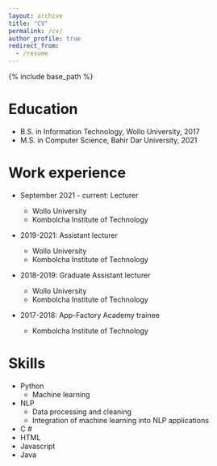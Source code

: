 ```yaml
---
layout: archive
title: "CV"
permalink: /cv/
author_profile: true
redirect_from:
  - /resume
---
```


{% include base_path %}

Education
======
* B.S. in Information Technology, Wollo University, 2017
* M.S. in Computer Science, Bahir Dar University, 2021

Work experience
======
* September 2021 - current: Lecturer
  * Wollo University
  * Kombolcha Institute of Technology

* 2019-2021: Assistant lecturer
  * Wollo University
  * Kombolcha Institute of Technology

* 2018-2019: Graduate Assistant lecturer
  * Wollo University
  * Kombolcha Institute of Technology
  
* 2017-2018: App-Factory Academy trainee
  * Kombolcha Institute of Technology

Skills
======
* Python
    * Machine learning
* NLP
    * Data processing and cleaning
    * Integration of machine learning into NLP applications
* C #
* HTML
* Javascript
* Java
